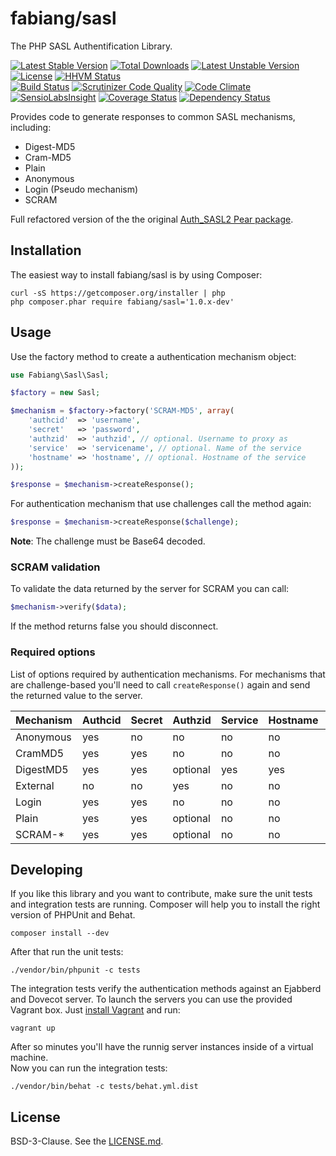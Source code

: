 # fabiang/sasl

The PHP SASL Authentification Library.

[![Latest Stable Version](https://poser.pugx.org/fabiang/sasl/v/stable.svg)](https://packagist.org/packages/fabiang/sasl) [![Total Downloads](https://poser.pugx.org/fabiang/sasl/downloads.svg)](https://packagist.org/packages/fabiang/sasl) [![Latest Unstable Version](https://poser.pugx.org/fabiang/sasl/v/unstable.svg)](https://packagist.org/packages/fabiang/sasl) [![License](https://poser.pugx.org/fabiang/sasl/license.svg)](https://packagist.org/packages/fabiang/sasl) [![HHVM Status](http://hhvm.h4cc.de/badge/fabiang/sasl.svg)](http://hhvm.h4cc.de/package/fabiang/sasl)  
[![Build Status](https://travis-ci.org/fabiang/sasl.svg?branch=master)](https://travis-ci.org/fabiang/sasl) [![Scrutinizer Code Quality](https://scrutinizer-ci.com/g/fabiang/sasl/badges/quality-score.png?b=master)](https://scrutinizer-ci.com/g/fabiang/sasl/?branch=master) [![Code Climate](https://codeclimate.com/github/fabiang/sasl/badges/gpa.svg)](https://codeclimate.com/github/fabiang/sasl) [![SensioLabsInsight](https://insight.sensiolabs.com/projects/e81e1e30-c545-420a-8a0c-59b60976f54b/mini.png)](https://insight.sensiolabs.com/projects/e81e1e30-c545-420a-8a0c-59b60976f54b) [![Coverage Status](https://img.shields.io/coveralls/fabiang/sasl.svg)](https://coveralls.io/r/fabiang/sasl) [![Dependency Status](https://gemnasium.com/fabiang/sasl.svg)](https://gemnasium.com/fabiang/sasl)

Provides code to generate responses to common SASL mechanisms, including:
* Digest-MD5
* Cram-MD5
* Plain
* Anonymous
* Login (Pseudo mechanism)
* SCRAM

Full refactored version of the the original [Auth_SASL2 Pear package](http://pear.php.net/package/Auth_SASL2/).

## Installation

The easiest way to install fabiang/sasl is by using Composer:

```
curl -sS https://getcomposer.org/installer | php
php composer.phar require fabiang/sasl='1.0.x-dev'
```

## Usage

Use the factory method to create a authentication mechanism object:

```php
use Fabiang\Sasl\Sasl;

$factory = new Sasl;

$mechanism = $factory->factory('SCRAM-MD5', array(
    'authcid'  => 'username',
    'secret'   => 'password',
    'authzid'  => 'authzid', // optional. Username to proxy as
    'service'  => 'servicename', // optional. Name of the service
    'hostname' => 'hostname', // optional. Hostname of the service
));

$response = $mechanism->createResponse();
```

For authentication mechanism that use challenges call the method again:

```php
$response = $mechanism->createResponse($challenge);
```

**Note**: The challenge must be Base64 decoded.

### SCRAM validation

To validate the data returned by the server for SCRAM you can call:

```php
$mechanism->verify($data);
```

If the method returns false you should disconnect.

### Required options

List of options required by authentication mechanisms.
For mechanisms that are challenge-based you'll need to call `createResponse()`
again and send the returned value to the server.

| Mechanism | Authcid | Secret | Authzid  | Service | Hostname | Challenge |
| --------- | ------- | ------ | -------- | ------- | -------- | --------- |
| Anonymous | yes     | no     | no       | no      | no       | no        |
| CramMD5   | yes     | yes    | no       | no      | no       | yes       |
| DigestMD5 | yes     | yes    | optional | yes     | yes      | yes       |
| External  | no      | no     | yes      | no      | no       | no        |
| Login     | yes     | yes    | no       | no      | no       | no        |
| Plain     | yes     | yes    | optional | no      | no       | no        |
| SCRAM-*   | yes     | yes    | optional | no      | no       | yes       |

## Developing

If you like this library and you want to contribute, make sure the unit tests
and integration tests are running. Composer will help you to install the right
version of PHPUnit and Behat.

```
composer install --dev
```

After that run the unit tests:

```
./vendor/bin/phpunit -c tests
```

The integration tests verify the authentication methods against an Ejabberd and Dovecot server.
To launch the servers you can use the provided Vagrant box.
Just [install Vagrant](https://www.vagrantup.com/downloads.html) and run:

```
vagrant up
```

After so minutes you'll have the runnig server instances inside of a virtual machine.  
Now you can run the integration tests:

```
./vendor/bin/behat -c tests/behat.yml.dist
```

## License

BSD-3-Clause. See the [LICENSE.md](LICENSE.md).

